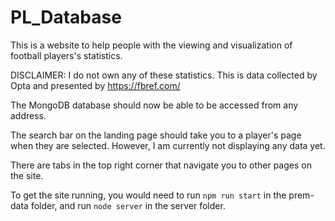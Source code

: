 # PL_Database
This is a website to help people with the viewing and visualization of football players's statistics.

DISCLAIMER: I do not own any of these statistics. This is data collected by Opta and presented by https://fbref.com/  

The MongoDB database should now be able to be accessed from any address.

The search bar on the landing page should take you to a player's page when they are selected. However, I am currently not displaying any data yet.

There are tabs in the top right corner that navigate you to other pages on the site.

To get the site running, you would need to run `npm run start` in the prem-data folder, and run `node server` in the server folder.
